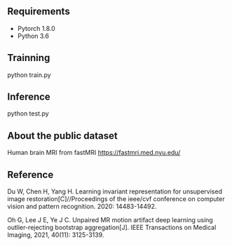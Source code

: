## Requirements
- Pytorch 1.8.0
- Python 3.6

## Trainning
python train.py

## Inference
python test.py

## About the public dataset
Human brain MRI from fastMRI <https://fastmri.med.nyu.edu/>

## Reference
Du W, Chen H, Yang H. Learning invariant representation for unsupervised image restoration[C]//Proceedings of the ieee/cvf conference on computer vision and pattern recognition. 2020: 14483-14492.

Oh G, Lee J E, Ye J C. Unpaired MR motion artifact deep learning using outlier-rejecting bootstrap aggregation[J]. IEEE Transactions on Medical Imaging, 2021, 40(11): 3125-3139.
